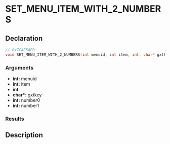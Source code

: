 # SET_MENU_ITEM_WITH_2_NUMBERS

## Declaration
```cpp
// 0x7C4E54ED
void SET_MENU_ITEM_WITH_2_NUMBERS(int menuid, int item, int, char* gxtkey, int number0, int number1);
```

### Arguments
- **int:** menuid
- **int:** item
- **int**
- **char\*:** gxtkey
- **int:** number0
- **int:** number1

### Results

## Description
